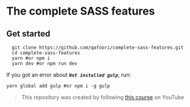 # The complete SASS features

## Get started

```shell
  git clone https://github.com/qafoori/complete-sass-features.git
  cd complete-sass-features
  yarn #or npm i
  yarn dev #or npm run dev
```
If you got an error about ***`Not installed gulp`***, run:
```shell
yarn global add gulp #or npm i -g gulp
```

> This repository was created by following [this course](https://www.youtube.com/watch?v=_kqN4hl9bGc&list=PL4cUxeGkcC9jxJX7vojNVK-o8ubDZEcNb) on YouTube

